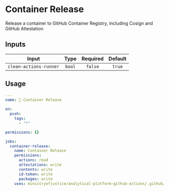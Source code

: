 # Container Release

Release a container to GitHub Container Registry, including Cosign and GitHub Attestation

## Inputs

|         Input          |  Type  | Required | Default |
| :--------------------: | :----: | :------: | :-----: |
| `clean-actions-runner` | `bool` | `false`  | `true`  |

## Usage

```yaml
---
name: 🔖 Container Release

on:
  push:
    tags:
      - "*"

permissions: {}

jobs:
  container-release:
    name: Container Release
    permissions:
      actions: read
      attestations: write
      contents: write
      id-token: write
      packages: write
    uses: ministryofjustice/analytical-platform-github-actions/.github/workflows/reusable-container-release.yml@<commit SHA> # <version>
```
